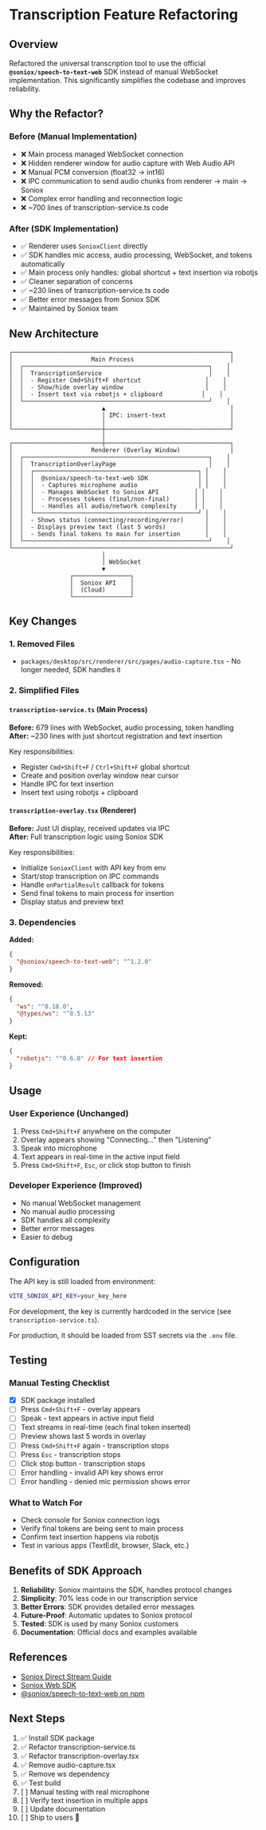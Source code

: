 # Transcription Feature Refactoring

## Overview

Refactored the universal transcription tool to use the official **`@soniox/speech-to-text-web`** SDK instead of manual WebSocket implementation. This significantly simplifies the codebase and improves reliability.

## Why the Refactor?

### Before (Manual Implementation)

- ❌ Main process managed WebSocket connection
- ❌ Hidden renderer window for audio capture with Web Audio API
- ❌ Manual PCM conversion (float32 → int16)
- ❌ IPC communication to send audio chunks from renderer → main → Soniox
- ❌ Complex error handling and reconnection logic
- ❌ ~700 lines of transcription-service.ts code

### After (SDK Implementation)

- ✅ Renderer uses `SonioxClient` directly
- ✅ SDK handles mic access, audio processing, WebSocket, and tokens automatically
- ✅ Main process only handles: global shortcut + text insertion via robotjs
- ✅ Cleaner separation of concerns
- ✅ ~230 lines of transcription-service.ts code
- ✅ Better error messages from Soniox SDK
- ✅ Maintained by Soniox team

## New Architecture

```
┌─────────────────────────────────────────────────────────────┐
│                      Main Process                           │
│  ┌────────────────────────────────────────────────────┐    │
│  │  TranscriptionService                              │    │
│  │  - Register Cmd+Shift+F shortcut                  │    │
│  │  - Show/hide overlay window                       │    │
│  │  - Insert text via robotjs + clipboard           │    │
│  └────────────────────────────────────────────────────┘    │
│                         ▲                                   │
│                         │ IPC: insert-text                  │
│                         │                                   │
└─────────────────────────┼───────────────────────────────────┘
                          │
┌─────────────────────────┼───────────────────────────────────┐
│                      Renderer (Overlay Window)              │
│  ┌────────────────────────────────────────────────────┐    │
│  │  TranscriptionOverlayPage                          │    │
│  │  ┌──────────────────────────────────────────────┐ │    │
│  │  │  @soniox/speech-to-text-web SDK              │ │    │
│  │  │  - Captures microphone audio                 │ │    │
│  │  │  - Manages WebSocket to Soniox API          │ │    │
│  │  │  - Processes tokens (final/non-final)       │ │    │
│  │  │  - Handles all audio/network complexity     │ │    │
│  │  └──────────────────────────────────────────────┘ │    │
│  │  - Shows status (connecting/recording/error)      │    │
│  │  - Displays preview text (last 5 words)           │    │
│  │  - Sends final tokens to main for insertion       │    │
│  └────────────────────────────────────────────────────┘    │
└─────────────────────────────────────────────────────────────┘
                          │
                          │ WebSocket
                          ▼
                 ┌────────────────┐
                 │  Soniox API    │
                 │  (Cloud)       │
                 └────────────────┘
```

## Key Changes

### 1. Removed Files

- `packages/desktop/src/renderer/src/pages/audio-capture.tsx` - No longer needed, SDK handles it

### 2. Simplified Files

#### `transcription-service.ts` (Main Process)

**Before:** 679 lines with WebSocket, audio processing, token handling  
**After:** ~230 lines with just shortcut registration and text insertion

Key responsibilities:

- Register `Cmd+Shift+F` / `Ctrl+Shift+F` global shortcut
- Create and position overlay window near cursor
- Handle IPC for text insertion
- Insert text using robotjs + clipboard

#### `transcription-overlay.tsx` (Renderer)

**Before:** Just UI display, received updates via IPC  
**After:** Full transcription logic using Soniox SDK

Key responsibilities:

- Initialize `SonioxClient` with API key from env
- Start/stop transcription on IPC commands
- Handle `onPartialResult` callback for tokens
- Send final tokens to main process for insertion
- Display status and preview text

### 3. Dependencies

**Added:**

```json
{
  "@soniox/speech-to-text-web": "^1.2.0"
}
```

**Removed:**

```json
{
  "ws": "^8.18.0",
  "@types/ws": "^8.5.13"
}
```

**Kept:**

```json
{
  "robotjs": "^0.6.0" // For text insertion
}
```

## Usage

### User Experience (Unchanged)

1. Press `Cmd+Shift+F` anywhere on the computer
2. Overlay appears showing "Connecting..." then "Listening"
3. Speak into microphone
4. Text appears in real-time in the active input field
5. Press `Cmd+Shift+F`, `Esc`, or click stop button to finish

### Developer Experience (Improved)

- No manual WebSocket management
- No manual audio processing
- SDK handles all complexity
- Better error messages
- Easier to debug

## Configuration

The API key is still loaded from environment:

```bash
VITE_SONIOX_API_KEY=your_key_here
```

For development, the key is currently hardcoded in the service (see `transcription-service.ts`).

For production, it should be loaded from SST secrets via the `.env` file.

## Testing

### Manual Testing Checklist

- [x] SDK package installed
- [ ] Press `Cmd+Shift+F` - overlay appears
- [ ] Speak - text appears in active input field
- [ ] Text streams in real-time (each final token inserted)
- [ ] Preview shows last 5 words in overlay
- [ ] Press `Cmd+Shift+F` again - transcription stops
- [ ] Press `Esc` - transcription stops
- [ ] Click stop button - transcription stops
- [ ] Error handling - invalid API key shows error
- [ ] Error handling - denied mic permission shows error

### What to Watch For

- Check console for Soniox connection logs
- Verify final tokens are being sent to main process
- Confirm text insertion happens via robotjs
- Test in various apps (TextEdit, browser, Slack, etc.)

## Benefits of SDK Approach

1. **Reliability**: Soniox maintains the SDK, handles protocol changes
2. **Simplicity**: 70% less code in our transcription service
3. **Better Errors**: SDK provides detailed error messages
4. **Future-Proof**: Automatic updates to Soniox protocol
5. **Tested**: SDK is used by many Soniox customers
6. **Documentation**: Official docs and examples available

## References

- [Soniox Direct Stream Guide](https://soniox.com/docs/stt/guides/direct-stream)
- [Soniox Web SDK](https://soniox.com/docs/stt/SDKs/web-sdk)
- [@soniox/speech-to-text-web on npm](https://www.npmjs.com/package/@soniox/speech-to-text-web)

## Next Steps

1. ✅ Install SDK package
2. ✅ Refactor transcription-service.ts
3. ✅ Refactor transcription-overlay.tsx
4. ✅ Remove audio-capture.tsx
5. ✅ Remove ws dependency
6. ✅ Test build
7. [ ] Manual testing with real microphone
8. [ ] Verify text insertion in multiple apps
9. [ ] Update documentation
10. [ ] Ship to users 🚀

